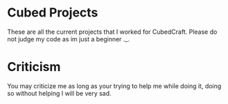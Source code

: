 # Cubed Projects
These are all the current projects that I worked for CubedCraft. Please do not judge my code as im just a beginner ._.

# Criticism
You may criticize me as long as your trying to help me while doing it, doing so without helping I will be very sad.
